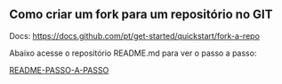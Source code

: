 ## Como criar um fork para um repositório no GIT

Docs: https://docs.github.com/pt/get-started/quickstart/fork-a-repo

Abaixo acesse o repositório README.md para ver o passo a passo:

[README-PASSO-A-PASSO](readme/README.md)

